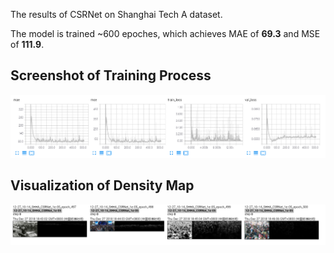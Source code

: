 The results of CSRNet on Shanghai Tech A dataset.

The model is trained ~600 epoches, which achieves MAE of **69.3** and MSE of **111.9**. 

## Screenshot of Training Process

![Detialed infomation during the traning phase.](./img1.png "quantitative-results")

## Visualization of Density Map

![Detialed infomation during the traning phase.](./img2.png "visualization")